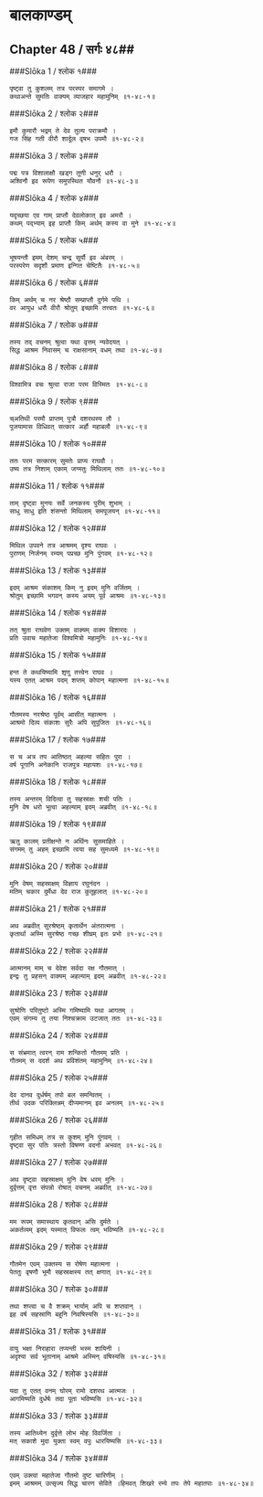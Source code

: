 बालकाण्डम्
===============================


## Chapter 48  / सर्गः ४८##


###Slōka 1 / श्लोक १###


    पृष्ट्वा तु कुशलम् तत्र परस्पर समागमे ।
    कथाअन्ते सुमतिः वाक्यम् व्याजहार महामुनिम् ॥१-४८-१॥


###Slōka 2 / श्लोक २###


    इमौ कुमारौ भद्रम् ते देव तुल्य पराक्रमौ ।
    गज सिंह गती वीरौ शार्दूल वृषभ उपमौ ॥१-४८-२॥


###Slōka 3 / श्लोक ३###


    पद्म पत्र विशालाक्षौ खड्ग तूणी धनुर् धरौ ।
    अश्विनौ इव रूपेण समुपस्थित यौवनौ ॥१-४८-३॥


###Slōka 4 / श्लोक ४###


    यदृच्छया एव गाम् प्राप्तौ देवलोकात् इव अमरौ ।
    कथम् पद्भ्याम् इह प्राप्तौ किम् अर्थम् कस्य वा मुने ॥१-४८-४॥


###Slōka 5 / श्लोक ५###


    भूषयन्तौ इमम् देशम् चन्द्र सूर्यौ इव अंबरम् ।
    परस्परेण सदृशौ प्रमाण इन्गित चेष्टितैः ॥१-४८-५॥


###Slōka 6 / श्लोक ६###


    किम् अर्थम् च नर श्रेष्ठौ सम्प्राप्तौ दुर्गमे पथि ।
    वर आयुध धरौ वीरौ श्रोतुम् इच्छामि तत्त्वतः ॥१-४८-६॥


###Slōka 7 / श्लोक ७###


    तस्य तद् वचनम् श्रुत्वा यथा वृत्तम् न्यवेदयत् ।
    सिद्ध आश्रम निवासम् च राक्षसानाम् वधम् तथा ॥१-४८-७॥


###Slōka 8 / श्लोक ८###


    विश्वामित्र वचः श्रुत्वा राजा परम विस्मितः ॥१-४८-८॥


###Slōka 9 / श्लोक ९###


    च्अतिथी परमौ प्राप्तम् पुत्रौ दशरथस्य तौ ।
    पूजयामास विधिवत् सत्कार अर्हौ महाबलौ ॥१-४८-९॥


###Slōka 10 / श्लोक १०###


    ततः परम सत्कारम् सुमतेः प्राप्य राघवौ ।
    उष्य तत्र निशाम् एकाम् जग्मतुः मिथिलाम् ततः ॥१-४८-१०॥


###Slōka 11 / श्लोक ११###


    ताम् दृष्ट्वा मुनयः सर्वे जनकस्य पुरीम् शुभाम् ।
    साधु साधु इति शंसन्तो मिथिलाम् समपूजयन् ॥१-४८-११॥


###Slōka 12 / श्लोक १२###


    मिथिल उपवने तत्र आश्रमम् दृश्य राघवः ।
    पुराणम् निर्जनम् रम्यम् पप्रच्छ मुनि पुंगवम् ॥१-४८-१२॥


###Slōka 13 / श्लोक १३###


    इदम् आश्रम संकाशम् किम् नु इदम् मुनि वर्जितम् ।
    श्रोतुम् इच्छामि भगवन् कस्य अयम् पूर्व आश्रमः ॥१-४८-१३॥


###Slōka 14 / श्लोक १४###


    तत् श्रुता राघवेण उक्तम् वाक्यम् वाक्य विशारदः ।
    प्रति उवाच महातेजा विश्वमित्रो महामुनिः ॥१-४८-१४॥


###Slōka 15 / श्लोक १५###


    हन्त ते कथयिष्यामि शृणु तत्त्वेन राघव ।
    यस्य एतत् आश्रम पदम् शप्तम् कोपान् महात्मना ॥१-४८-१५॥


###Slōka 16 / श्लोक १६###


    गौतमस्य नरश्रेष्ठ पूर्वम् आसीत् महात्मनः ।
    आश्रमो दिव्य संकाशः सुरैः अपि सुपूजितः ॥१-४८-१६॥


###Slōka 17 / श्लोक १७###


    स च अत्र तप आतिष्ठत् अहल्या सहितः पुरा ।
    वर्ष पूगानि अनेकानि राजपुत्र महायशः ॥१-४८-१७॥


###Slōka 18 / श्लोक १८###


    तस्य अन्तरम् विदित्वा तु सहस्राक्षः शची पतिः ।
    मुनि वेष धरो भूत्वा अहल्याम् इदम् अब्रवीत् ॥१-४८-१८॥


###Slōka 19 / श्लोक १९###


    ऋतु कालम् प्रतीक्षन्ते न अर्थिनः सुसमाहिते ।
    संगमम् तु अहम् इच्छामि त्वया सह सुमध्यमे ॥१-४८-१९॥


###Slōka 20 / श्लोक २०###


    मुनि वेषम् सहस्राक्षम् विज्ञाय रघुनंदन ।
    मतिम् चकार दुर्मेधा देव राज कुतूहलात् ॥१-४८-२०॥


###Slōka 21 / श्लोक २१###


    अथ अब्रवीत् सुरश्रेष्ठम् कृतार्थेन अंतरात्मना ।
    कृतार्था अस्मि सुरश्रेष्ठ गच्छ शीघ्रम् इतः प्रभो ॥१-४८-२१॥


###Slōka 22 / श्लोक २२###


    आत्मानम् माम् च देवेश सर्वदा रक्ष गौतमात् ।
    इन्द्रः तु प्रहसन् वाक्यम् अहल्याम् इदम् अब्रवीत् ॥१-४८-२२॥


###Slōka 23 / श्लोक २३###


    सुश्रोणि परितुष्टो अस्मि गमिष्यामि यथा आगतम् ।
    एवम् संगम्य तु तया निश्चक्राम उटजात् ततः ॥१-४८-२३॥


###Slōka 24 / श्लोक २४###


    स संभ्रमात् त्वरन् राम शन्कितो गौतमम् प्रति ।
    गौतमम् स ददर्श अथ प्रविशंतम् महामुनिम् ॥१-४८-२४॥


###Slōka 25 / श्लोक २५###


    देव दानव दुर्धर्षम् तपो बल समन्वितम् ।
    तीर्थ उदक परिक्लिन्नम् दीप्यमानम् इव अनलम् ॥१-४८-२५॥


###Slōka 26 / श्लोक २६###


    गृहीत समिधम् तत्र स कुशम् मुनि पुंगवम् ।
    दृष्ट्वा सुर पतिः त्रस्तो विषण्ण वदनो अभवत् ॥१-४८-२६॥


###Slōka 27 / श्लोक २७###


    अथ दृष्ट्वा सहस्राक्षम् मुनि वेष धरम् मुनिः ।
    दुर्वृत्तम् वृत्त संपन्नो रोषात् वचनम् अब्रवीत् ॥१-४८-२७॥


###Slōka 28 / श्लोक २८###


    मम रूपम् समास्थाय कृतवान् असि दुर्मते ।
    अकर्तव्यम् इदम् यस्मात् विफलः त्वम् भविष्यति ॥१-४८-२८॥


###Slōka 29 / श्लोक २९###


    गौतमेन एवम् उक्तस्य स रोषेण महात्मना ।
    पेततुः वृषणौ भूमौ सहस्राक्षस्य तत् क्षणात् ॥१-४८-२९॥


###Slōka 30 / श्लोक ३०###


    तथा शप्त्वा च वै शक्रम् भार्याम् अपि च शप्तवान् ।
    इह वर्ष सहस्राणि बहूनि निवषिस्यसि ॥१-४८-३०॥


###Slōka 31 / श्लोक ३१###


    वायु भक्षा निराहारा तप्यन्ती भस्म शायिनी ।
    अदृश्या सर्व भूतानाम् आश्रमे अस्मिन् वषिस्यसि ॥१-४८-३१॥


###Slōka 32 / श्लोक ३२###


    यदा तु एतत् वनम् घोरम् रामो दशरथ आत्मजः ।
    आगमिष्यति दुर्धर्षः तदा पूता भविष्यसि ॥१-४८-३२॥


###Slōka 33 / श्लोक ३३###


    तस्य आतिथ्येन दुर्वृत्ते लोभ मोह विवर्जिता ।
    मत् सकाशे मुदा युक्ता स्वम् वपुः धारयिष्यसि ॥१-४८-३३॥


###Slōka 34 / श्लोक ३४###


    एवम् उक्त्वा महातेजा गौतमो दुष्ट चारिणीम् ।
    इमम् आश्रमम् उत्सृज्य सिद्ध चारण सेविते ।हिमवत् शिखरे रम्ये तपः तेपे महातपाः ॥१-४८-३४॥


